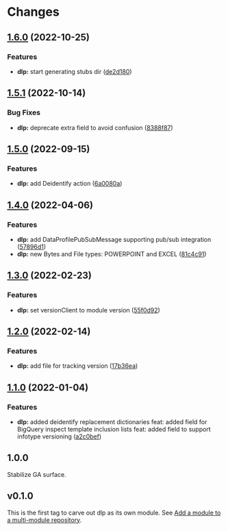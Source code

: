 # Changes

## [1.6.0](https://github.com/googleapis/google-cloud-go/compare/dlp/v1.5.1...dlp/v1.6.0) (2022-10-25)


### Features

* **dlp:** start generating stubs dir ([de2d180](https://github.com/googleapis/google-cloud-go/commit/de2d18066dc613b72f6f8db93ca60146dabcfdcc))

## [1.5.1](https://github.com/googleapis/google-cloud-go/compare/dlp/v1.5.0...dlp/v1.5.1) (2022-10-14)


### Bug Fixes

* **dlp:** deprecate extra field to avoid confusion ([8388f87](https://github.com/googleapis/google-cloud-go/commit/8388f877b5682c96e9476863ca761b975cbe4131))

## [1.5.0](https://github.com/googleapis/google-cloud-go/compare/dlp/v1.4.0...dlp/v1.5.0) (2022-09-15)


### Features

* **dlp:** add Deidentify action ([6a0080a](https://github.com/googleapis/google-cloud-go/commit/6a0080ad69398c572d856886293e19c79cf0fc0e))

## [1.4.0](https://github.com/googleapis/google-cloud-go/compare/dlp/v1.3.0...dlp/v1.4.0) (2022-04-06)


### Features

* **dlp:** add DataProfilePubSubMessage supporting pub/sub integration ([57896d1](https://github.com/googleapis/google-cloud-go/commit/57896d1491c04fa53d3f3e2344ef10c3d91c4b65))
* **dlp:** new Bytes and File types: POWERPOINT and EXCEL ([81c4c91](https://github.com/googleapis/google-cloud-go/commit/81c4c9116178711059772f41bbf76d423ffebc95))

## [1.3.0](https://github.com/googleapis/google-cloud-go/compare/dlp/v1.2.0...dlp/v1.3.0) (2022-02-23)


### Features

* **dlp:** set versionClient to module version ([55f0d92](https://github.com/googleapis/google-cloud-go/commit/55f0d92bf112f14b024b4ab0076c9875a17423c9))

## [1.2.0](https://github.com/googleapis/google-cloud-go/compare/dlp/v1.1.0...dlp/v1.2.0) (2022-02-14)


### Features

* **dlp:** add file for tracking version ([17b36ea](https://github.com/googleapis/google-cloud-go/commit/17b36ead42a96b1a01105122074e65164357519e))

## [1.1.0](https://www.github.com/googleapis/google-cloud-go/compare/dlp/v1.0.0...dlp/v1.1.0) (2022-01-04)


### Features

* **dlp:** added deidentify replacement dictionaries feat: added field for BigQuery inspect template inclusion lists feat: added field to support infotype versioning ([a2c0bef](https://www.github.com/googleapis/google-cloud-go/commit/a2c0bef551489c9f1d0d12b973d3bf095354841e))

## 1.0.0

Stabilize GA surface.

## v0.1.0

This is the first tag to carve out dlp as its own module. See
[Add a module to a multi-module repository](https://github.com/golang/go/wiki/Modules#is-it-possible-to-add-a-module-to-a-multi-module-repository).
